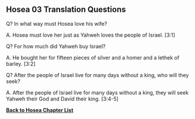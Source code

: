 ## Hosea 03 Translation Questions ##

Q? In what way must Hosea love his wife?

A. Hosea must love her just as Yahweh loves the people of Israel. [3:1]

Q? For how much did Yahweh buy Israel?

A. He bought her for fifteen pieces of silver and a homer and a lethek of barley. [3:2]

Q? After the people of Israel live for many days without a king, who will they seek?

A. After the people of Israel live for many days without a king, they will seek Yahweh their God and David their king. [3:4-5]

__[Back to Hosea Chapter List](./)__

